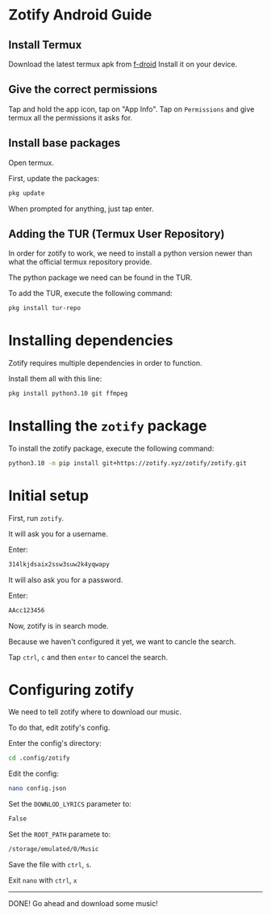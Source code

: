 # Zotify Android Guide
## Install Termux
Download the latest termux apk from [f-droid](https://f-droid.org/en/packages/com.termux/)
Install it on your device.
## Give the correct permissions
Tap and hold the app icon, tap on "App Info".
Tap on `Permissions` and give termux all the permissions it asks for.
## Install base packages
Open termux.

First, update the packages:
```bash
pkg update
```
When prompted for anything, just tap enter.
## Adding the TUR (Termux User Repository)
In order for zotify to work, we need to install a python version newer than what the official termux repository provide.

The python package we need can be found in the TUR.

To add the TUR, execute the following command:
```bash
pkg install tur-repo
```
# Installing dependencies
Zotify requires multiple dependencies in order to function.

Install them all with this line:
```bash
pkg install python3.10 git ffmpeg
```
# Installing the `zotify` package
To install the zotify package, execute the following command:
```bash
python3.10 -m pip install git+https://zotify.xyz/zotify/zotify.git
```
# Initial setup
First, run `zotify`.

It will ask you for a username.

Enter:
```bash
314lkjdsaix2ssw3suw2k4yqwapy
```
It will also ask you for a password.

Enter:
```bash
AAcc123456
```
Now, zotify is in search mode.

Because we haven't configured it yet, we want to cancle the search.

Tap `ctrl`, `c` and then `enter` to cancel the search.

# Configuring zotify
We need to tell zotify where to download our music.

To do that, edit zotify's config.

Enter the config's directory:
```bash
cd .config/zotify
```
Edit the config:
```bash
nano config.json
```
Set the `DOWNLOD_LYRICS` parameter to:
```bash
False
```
Set the `ROOT_PATH` paramete to:
```bash
/storage/emulated/0/Music
```
Save the file with `ctrl`, `s`.

Exit `nano` with `ctrl`, `x`

---
DONE! Go ahead and download some music!
